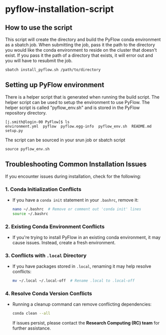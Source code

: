 # pyflow-installation-script

## How to use the script
This script will create the directory and build the PyFlow conda environment as a sbatch job. 
When submitting the job, pass it the path to the directory you would like the conda environment 
to reside on the cluster that doesn't exist. If you pass it the path of a directory that exists,
it will error out and you will have to resubmit the job.

```{bash}
sbatch install_pyflow.sh /path/to/directory
```

## Setting up PyFlow environment
There is a helper script that is generated when running the build script. The helper script 
can be used to setup the environment to use PyFlow. The helper script is called "pyflow_env.sh"
and is stored in the PyFlow repository directory. 

```{bash}
[j.smith@login-00 PyFlow]$ ls
environment.yml  pyflow  pyflow.egg-info  pyflow_env.sh  README.md  setup.py
```

The script can be sourced in your srun job or sbatch script
```{bash}
source pyflow_env.sh
```

## Troubleshooting Common Installation Issues

If you encounter issues during installation, check for the following:

### **1. Conda Initialization Conflicts**
- If you have a `conda init` statement in your `.bashrc`, remove it:
  
  ```bash
  nano ~/.bashrc  # Remove or comment out 'conda init' lines
  source ~/.bashrc
  ```

### **2. Existing Conda Environment Conflicts**
- If you're trying to install PyFlow in an existing conda environment, it may cause issues. Instead, create a fresh environment.

### **3. Conflicts with `.local` Directory**
- If you have packages stored in `.local`, renaming it may help resolve conflicts:
  
  ```bash
  mv ~/.local ~/.local-off  # Rename .local to .local-off
  ```

### **4. Resolve Conda Version Conflicts**
- Running a cleanup command can remove conflicting dependencies:
  
  ```bash
  conda clean --all
  ```
  If issues persist, please contact the **Research Computing (RC) team** for further assistance.
